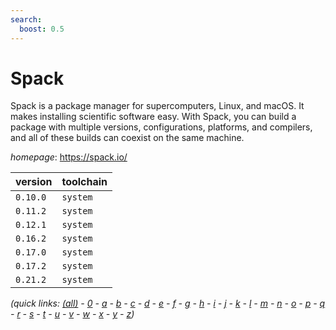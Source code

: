 ```yaml
---
search:
  boost: 0.5
---
```

# Spack

Spack is a package manager for supercomputers, Linux, and macOS. It makes installing scientific  software easy. With Spack, you can build a package with multiple versions, configurations, platforms, and compilers,  and all of these builds can coexist on the same machine.

*homepage*: <https://spack.io/>

version | toolchain
--------|----------
``0.10.0`` | ``system``
``0.11.2`` | ``system``
``0.12.1`` | ``system``
``0.16.2`` | ``system``
``0.17.0`` | ``system``
``0.17.2`` | ``system``
``0.21.2`` | ``system``


*(quick links: [(all)](../index.md) - [0](../0/index.md) - [a](../a/index.md) - [b](../b/index.md) - [c](../c/index.md) - [d](../d/index.md) - [e](../e/index.md) - [f](../f/index.md) - [g](../g/index.md) - [h](../h/index.md) - [i](../i/index.md) - [j](../j/index.md) - [k](../k/index.md) - [l](../l/index.md) - [m](../m/index.md) - [n](../n/index.md) - [o](../o/index.md) - [p](../p/index.md) - [q](../q/index.md) - [r](../r/index.md) - [s](../s/index.md) - [t](../t/index.md) - [u](../u/index.md) - [v](../v/index.md) - [w](../w/index.md) - [x](../x/index.md) - [y](../y/index.md) - [z](../z/index.md))*

